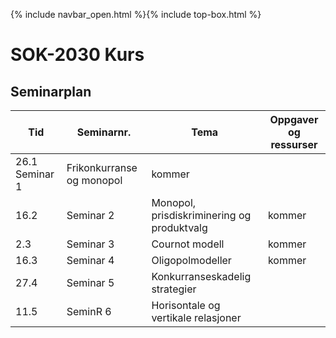 {% include navbar_open.html %}{% include top-box.html %}
# SOK-2030 Kurs    

## Seminarplan   



|Tid | Seminarnr. | Tema                        |  Oppgaver og ressurser  |
|----|------------|-----------------------------|-------------------------|
| 26.1  Seminar 1 | Frikonkurranse og monopol   | kommer                  |
| 16.2| Seminar 2 | Monopol, prisdiskriminering og produktvalg  | kommer                  |
| 2.3| Seminar 3  | Cournot modell              | kommer                  |
| 16.3| Seminar 4 | Oligopolmodeller            | kommer                  |
|27.4| Seminar 5   |Konkurranseskadelig strategier|   |
|11.5| SeminR 6   |Horisontale og vertikale relasjoner|   |
